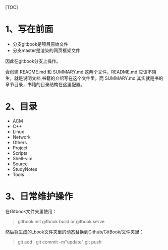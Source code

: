 [TOC]

# 1、写在前面
- 分支gitbook是项目原始文件
- 分支master是渲染的网页框架文件

因此在gitbook分支上操作。

会创建 README.md 和 SUMMARY.md 这两个文件，README.md 应该不陌生，就是说明文档,书籍的介绍写在这个文件里。而 SUMMARY.md 其实就是书的章节目录，书籍的目录结构在这里配置。



# 2、目录

- ACM
- C++
- Linux
- Network
- Others
- Project
- Scripts
- Shell-vim
- Source
- StudyNotes
- Tools


# 3、日常维护操作
在Gitbook文件夹里使用：
>gitbook init
gitbook build or gitbook serve

然后将生成的_book文件夹里的动态替换到Github/GitBook/文件夹里：
>git add .
git commit -m"update"
git push 

